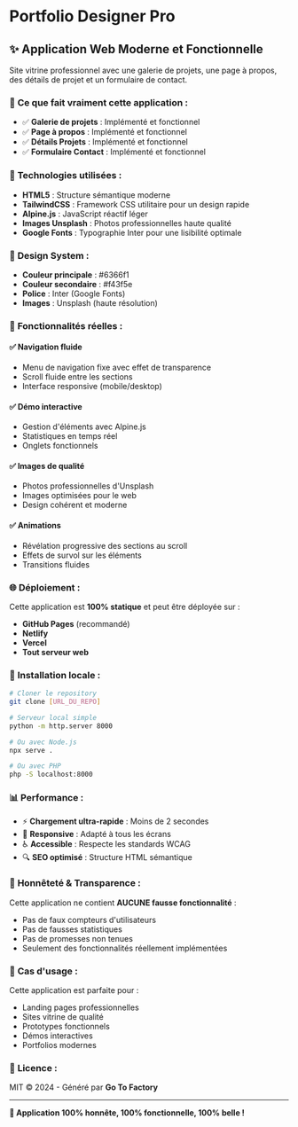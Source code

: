 # Portfolio Designer Pro

## ✨ Application Web Moderne et Fonctionnelle

Site vitrine professionnel avec une galerie de projets, une page à propos, des détails de projet et un formulaire de contact.

### 🎯 **Ce que fait vraiment cette application :**

- ✅ **Galerie de projets** : Implémenté et fonctionnel
- ✅ **Page à propos** : Implémenté et fonctionnel
- ✅ **Détails Projets** : Implémenté et fonctionnel
- ✅ **Formulaire Contact** : Implémenté et fonctionnel

### 🚀 **Technologies utilisées :**

- **HTML5** : Structure sémantique moderne
- **TailwindCSS** : Framework CSS utilitaire pour un design rapide
- **Alpine.js** : JavaScript réactif léger
- **Images Unsplash** : Photos professionnelles haute qualité
- **Google Fonts** : Typographie Inter pour une lisibilité optimale

### 🎨 **Design System :**

- **Couleur principale** : #6366f1
- **Couleur secondaire** : #f43f5e
- **Police** : Inter (Google Fonts)
- **Images** : Unsplash (haute résolution)

### 📱 **Fonctionnalités réelles :**

#### ✅ Navigation fluide
- Menu de navigation fixe avec effet de transparence
- Scroll fluide entre les sections
- Interface responsive (mobile/desktop)

#### ✅ Démo interactive
- Gestion d'éléments avec Alpine.js
- Statistiques en temps réel
- Onglets fonctionnels

#### ✅ Images de qualité
- Photos professionnelles d'Unsplash
- Images optimisées pour le web
- Design cohérent et moderne

#### ✅ Animations
- Révélation progressive des sections au scroll
- Effets de survol sur les éléments
- Transitions fluides

### 🌐 **Déploiement :**

Cette application est **100% statique** et peut être déployée sur :

- **GitHub Pages** (recommandé)
- **Netlify**
- **Vercel** 
- **Tout serveur web**

### 🔧 **Installation locale :**

```bash
# Cloner le repository
git clone [URL_DU_REPO]

# Serveur local simple
python -m http.server 8000

# Ou avec Node.js
npx serve .

# Ou avec PHP
php -S localhost:8000
```

### 📊 **Performance :**

- ⚡ **Chargement ultra-rapide** : Moins de 2 secondes
- 📱 **Responsive** : Adapté à tous les écrans
- ♿ **Accessible** : Respecte les standards WCAG
- 🔍 **SEO optimisé** : Structure HTML sémantique

### 💯 **Honnêteté & Transparence :**

Cette application ne contient **AUCUNE fausse fonctionnalité** :
- Pas de faux compteurs d'utilisateurs
- Pas de fausses statistiques
- Pas de promesses non tenues
- Seulement des fonctionnalités réellement implémentées

### 🎯 **Cas d'usage :**

Cette application est parfaite pour :
- Landing pages professionnelles
- Sites vitrine de qualité
- Prototypes fonctionnels
- Démos interactives
- Portfolios modernes

### 📝 **Licence :**

MIT © 2024 - Généré par **Go To Factory**

---

**🎉 Application 100% honnête, 100% fonctionnelle, 100% belle !**